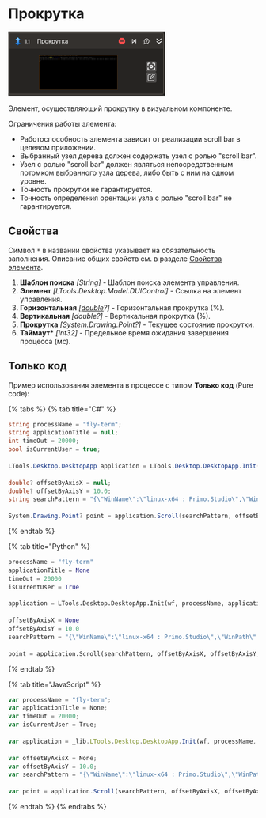 # Прокрутка

![](../../../resources/activities/basic/desktop/desktop-scroll.png)

Элемент, осуществляющий прокрутку в визуальном компоненте.

Ограничения работы элемента:
- Работоспособность элемента зависит от реализации scroll bar в целевом приложении.
- Выбранный узел дерева должен содержать узел с ролью "scroll bar".
- Узел с ролью "scroll bar" должен являться непосредственным потомком выбранного узла дерева, либо быть с ним на одном уровне.
- Точность прокрутки не гарантируется.
- Точность определения орентации узла с ролью "scroll bar" не гарантируется.

## Свойства
Символ `*` в названии свойства указывает на обязательность заполнения.
Описание общих свойств см. в разделе [Свойства элемента](https://docs.primo-rpa.ru/primo-rpa/primo-studio/process/elements#svoistva-elementa).

1. **Шаблон поиска** *[String]* - Шаблон поиска элемента управления.  
1. **Элемент** *[LTools.Desktop.Model.DUIControl]* - Ссылка на элемент управления.  
1. **Горизонтальная** *[[double](https://learn.microsoft.com/ru-ru/dotnet/api/system.double?view=net-5.0&viewFallbackFrom=windowsdesktop-3.0)?]* - Горизонтальная прокрутка (%).  
1. **Вертикальная** *[double?]* - Вертикальная прокрутка (%).  
1. **Прокрутка** *[System.Drawing.Point?]* - Текущее состояние прокрутки.  
1. **Таймаут\*** *[Int32]* - Предельное время ожидания завершения процесса (мс).

## Только код
Пример использования элемента в процессе с типом **Только код** (Pure code):

{% tabs %}
{% tab title="C#" %}
```csharp
string processName = "fly-term";
string applicationTitle = null;
int timeOut = 20000;
bool isCurrentUser = true;

LTools.Desktop.DesktopApp application = LTools.Desktop.DesktopApp.Init(wf, processName, applicationTitle, timeOut, isCurrentUser, LTools.Desktop.Model.DesktopTypes.UIAUTOMATION);

double? offsetByAxisX = null;
double? offsetByAxisY = 10.0;
string searchPattern = "{\"WinName\":\"linux-x64 : Primo.Studio\",\"WinPath\":\"/org/a11y/atspi/accessible/2147483676\",\"WinId\":-1,\"AppName\":\"fly-term\",\"Items\":[{\"Name\":\"\",\"Role\":\"terminal\",\"Description\":\"\",\"Index\":1,\"Items\":[]}]}";

System.Drawing.Point? point = application.Scroll(searchPattern, offsetByAxisX, offsetByAxisY, timeOut);
```
{% endtab %}

{% tab title="Python" %}
```python
processName = "fly-term"
applicationTitle = None
timeOut = 20000
isCurrentUser = True

application = LTools.Desktop.DesktopApp.Init(wf, processName, applicationTitle, timeOut, isCurrentUser, LTools.Desktop.Model.DesktopTypes.UIAUTOMATION)

offsetByAxisX = None
offsetByAxisY = 10.0
searchPattern = "{\"WinName\":\"linux-x64 : Primo.Studio\",\"WinPath\":\"/org/a11y/atspi/accessible/2147483676\",\"WinId\":-1,\"AppName\":\"fly-term\",\"Items\":[{\"Name\":\"\",\"Role\":\"terminal\",\"Description\":\"\",\"Index\":1,\"Items\":[]}]}"

point = application.Scroll(searchPattern, offsetByAxisX, offsetByAxisY, timeOut)
```
{% endtab %}

{% tab title="JavaScript" %}
```javascript
var processName = "fly-term";
var applicationTitle = None;
var timeOut = 20000;
var isCurrentUser = True;

var application = _lib.LTools.Desktop.DesktopApp.Init(wf, processName, applicationTitle, timeOut, isCurrentUser, _lib.LTools.Desktop.Model.DesktopTypes.UIAUTOMATION);

var offsetByAxisX = None;
var offsetByAxisY = 10.0;
var searchPattern = "{\"WinName\":\"linux-x64 : Primo.Studio\",\"WinPath\":\"/org/a11y/atspi/accessible/2147483676\",\"WinId\":-1,\"AppName\":\"fly-term\",\"Items\":[{\"Name\":\"\",\"Role\":\"terminal\",\"Description\":\"\",\"Index\":1,\"Items\":[]}]}";

var point = application.Scroll(searchPattern, offsetByAxisX, offsetByAxisY, timeOut);
```
{% endtab %}
{% endtabs %}
